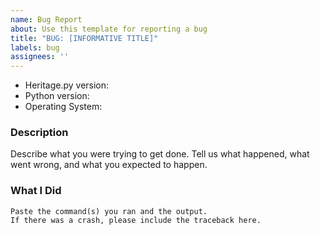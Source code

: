 ```yaml
---
name: Bug Report
about: Use this template for reporting a bug
title: "BUG: [INFORMATIVE TITLE]"
labels: bug
assignees: ''
---
```


* Heritage.py version:
* Python version:
* Operating System:

### Description

Describe what you were trying to get done.
Tell us what happened, what went wrong, and what you expected to happen.

### What I Did

```
Paste the command(s) you ran and the output.
If there was a crash, please include the traceback here.
```
